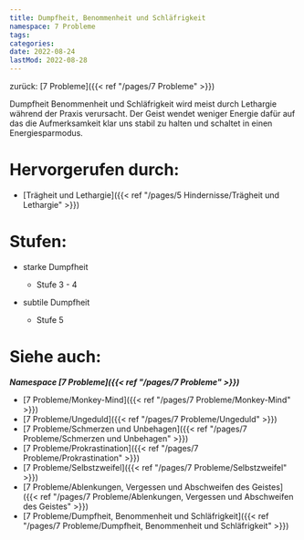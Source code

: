 ```yaml
---
title: Dumpfheit, Benommenheit und Schläfrigkeit
namespace: 7 Probleme
tags: 
categories: 
date: 2022-08-24
lastMod: 2022-08-28
---
```

zurück: [7 Probleme]({{< ref "/pages/7 Probleme" >}})

Dumpfheit Benommenheit und Schläfrigkeit wird meist durch Lethargie während der Praxis verursacht. Der Geist wendet weniger Energie dafür auf das die Aufmerksamkeit klar uns stabil zu halten und schaltet in einen Energiesparmodus.

# Hervorgerufen durch:

+ [Trägheit und Lethargie]({{< ref "/pages/5 Hindernisse/Trägheit und Lethargie" >}})

# Stufen:

+ starke Dumpfheit

	+ Stufe 3 - 4

+ subtile Dumpfheit

	+ Stufe 5

# Siehe auch:

***Namespace [7 Probleme]({{< ref "/pages/7 Probleme" >}})***
+ [7 Probleme/Monkey-Mind]({{< ref "/pages/7 Probleme/Monkey-Mind" >}})
+ [7 Probleme/Ungeduld]({{< ref "/pages/7 Probleme/Ungeduld" >}})
+ [7 Probleme/Schmerzen und Unbehagen]({{< ref "/pages/7 Probleme/Schmerzen und Unbehagen" >}})
+ [7 Probleme/Prokrastination]({{< ref "/pages/7 Probleme/Prokrastination" >}})
+ [7 Probleme/Selbstzweifel]({{< ref "/pages/7 Probleme/Selbstzweifel" >}})
+ [7 Probleme/Ablenkungen, Vergessen und Abschweifen des Geistes]({{< ref "/pages/7 Probleme/Ablenkungen, Vergessen und Abschweifen des Geistes" >}})
+ [7 Probleme/Dumpfheit, Benommenheit und Schläfrigkeit]({{< ref "/pages/7 Probleme/Dumpfheit, Benommenheit und Schläfrigkeit" >}})

